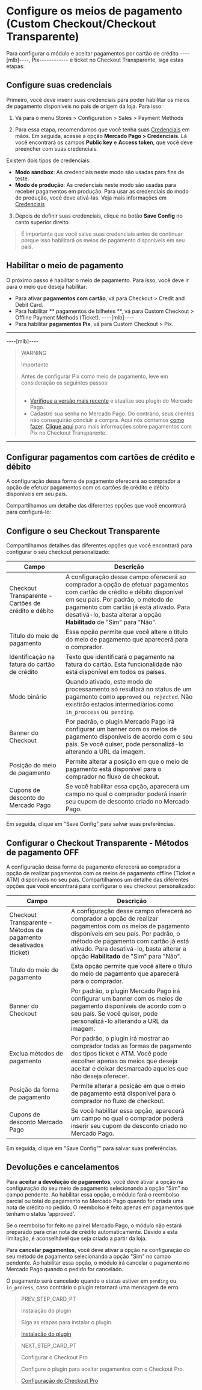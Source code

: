 # Configure os meios de pagamento (Custom Checkout/Checkout Transparente)

Para configurar o módulo e aceitar pagamentos por cartão de crédito ----[mlb]----, Pix------------ e ticket no Checkout Transparente, siga estas etapas:

## Configure suas credenciais

Primeiro, você deve inserir suas credenciais para poder habilitar os meios de pagamento disponíveis no país de origem da loja. Para isso:

1. Vá para o menu Stores > Configuration > Sales > Payment Methods

2. Para essa etapa, recomendamos que você tenha suas [Credenciais]([FAKER][CREDENTIALS][URL]) em mãos. Em seguida, acesse a opção **Mercado Pago > Credenciais**. Lá você encontrará os campos **Public key** e **Access token**, que você deve preencher com suas credenciais.

Existem dois tipos de credenciais:

* **Modo sandbox**: As credenciais neste modo são usadas para fins de teste.
* **Modo de produção**: As credenciais neste modo são usadas para receber pagamentos em produção. Para usar as credenciais do modo de produção, você deve ativá-las. Veja mais informações em [Credenciais](https://www.mercadopago[FAKER][URL][DOMAIN]/developers/pt/guides/resources/credentials)

3. Depois de definir suas credenciais, clique no botão **Save Config** no canto superior direito.

> É importante que você salve suas credenciais antes de continuar porque isso habilitará os meios de pagamento disponíveis em seu país.

## Habilitar o meio de pagamento

O próximo passo é habilitar o meio de pagamento. Para isso, você deve ir para o meio que deseja habilitar:

* Para ativar **pagamentos com cartão**, vá para Checkout > Credit and Debit Card.
* Para habilitar ** pagamentos de bilhetes **, vá para Custom Checkout > Offline Payment Methods (Ticket).
----[mlb]----
* Para habilitar **pagamentos Pix**, vá para Custom Checkout > Pix.
------------

----[mlb]----
> WARNING
>
> Importante
>
> Antes de configurar Pix como meio de pagamento, leve em consideração os seguintes passos: <br/> <br/>
> * [Verifique a versão mais recente](https://marketplace.magento.com/mercadopago-core.html#product.info.details.release_notes) e atualize seu plugin do Mercado Pago. <br>
> * Cadastre sua senha no Mercado Pago. Do contrário, seus clientes não conseguirão concluir a compra. Aqui nós contamos [como fazer](https://www.mercadopago.com.br/stop/pix?url=https%3A%2F%2Fwww.mercadopago.com.br%2Fadmin-pix-keys%2Fmy-keys&authentication_mode=required).
> [Clique aqui](https://www.mercadopago[FAKER][URL][DOMAIN]/developers/pt/guides/online-payments/checkout-api/receiving-payment-by-pix) para mais informações sobre pagamentos com Pix no Checkout Transparente. 
------------

## Configurar pagamentos com cartões de crédito e débito

A configuração dessa forma de pagamento oferecerá ao comprador a opção de efetuar pagamentos com os cartões de crédito e débito disponíveis em seu país.

Compartilhamos um detalhe das diferentes opções que você encontrará para configurá-lo:

## Configure o seu Checkout Transparente

Compartilhamos detalhes das diferentes opções que você encontrará para configurar o seu checkout personalizado:

| Campo | Descrição
| --- | --- |
| Checkout Transparente - Cartões de crédito e débito | A configuração desse campo oferecerá ao comprador a opção de efetuar pagamentos com cartão de crédito e débito disponível em seu país. Por padrão, o método de pagamento com cartão já está ativado. Para desativá-lo, basta alterar a opção **Habilitado** de "Sim" para "Não". |
| Título do meio de pagamento | Essa opção permite que você altere o título do meio de pagamento que aparecerá para o comprador. |
| Identificação na fatura do cartão de crédito | Texto que identificará o pagamento na fatura do cartão. Esta funcionalidade não está disponível em todos os países. |
| Modo binário | Quando ativado, este modo de processamento só resultará no status de um pagamento como `approved` ou` rejected`. Não existirão estados intermediários como `in_proccess` ou` pending`. |
| Banner do Checkout | Por padrão, o plugin Mercado Pago irá configurar um banner com os meios de pagamento disponíveis de acordo com o seu país. Se você quiser, pode personalizá-lo alterando a URL da imagem. |
| Posição do meio de pagamento | Permite alterar a posição em que o meio de pagamento está disponível para o comprador no fluxo de checkout. |
| Cupons de desconto do Mercado Pago | Se você habilitar essa opção, aparecerá um campo no qual o comprador poderá inserir seu cupom de desconto criado no Mercado Pago. |

Em seguida, clique em "Save Config" para salvar suas preferências.


## Configurar o Checkout Transparente - Métodos de pagamento OFF

A configuração dessa forma de pagamento oferecerá ao comprador a opção de realizar pagamentos com os meios de pagamento offline (Ticket e ATM) disponíveis no seu país.
Compartilhamos um detalhe das diferentes opções que você encontrará para configurar o seu checkout personalizado:

| Campo | Descrição
| --- | --- |
| Checkout Transparente - Métodos de pagamento desativados (ticket) | A configuração desse campo oferecerá ao comprador a opção de realizar pagamentos com os meios de pagamento disponíveis em seu país. Por padrão, o método de pagamento com cartão já está ativado. Para desativá-lo, basta alterar a opção **Habilitado** de "Sim" para "Não". |
| Título do meio de pagamento | Esta opção permite que você altere o título do meio de pagamento que aparecerá para o comprador. |
| Banner do Checkout | Por padrão, o plugin Mercado Pago irá configurar um banner com os meios de pagamento disponíveis de acordo com o seu país. Se você quiser, pode personalizá-lo alterando a URL da imagem. |
| Exclua métodos de pagamento | Por padrão, o plugin irá mostrar ao comprador todas as formas de pagamento dos tipos ticket e ATM. Você pode escolher apenas os meios que deseja aceitar e deixar desmarcado aqueles que não deseja oferecer. |
| Posição da forma de pagamento | Permite alterar a posição em que o meio de pagamento está disponível para o comprador no fluxo de checkout. |
| Cupons de desconto Mercado Pago | Se você habilitar essa opção, aparecerá um campo no qual o comprador poderá inserir seu cupom de desconto criado no Mercado Pago. |

Em seguida, clique em "Save Config”" para salvar suas preferências.

## Devoluções e cancelamentos

Para **aceitar a devolução de pagamentos**, você deve ativar a opção na configuração do seu meio de pagamento selecionando a opção "Sim" no campo pendente. Ao habilitar essa opção, o módulo fará o reembolso parcial ou total do pagamento no Mercado Pago quando for criada uma nota de crédito no pedido. O reembolso é feito apenas em pagamentos que tenham o status 'approved'.

Se o reembolso for feito no painel Mercado Pago, o módulo não estará preparado para criar nota de crédito automaticamente. Devido a esta limitação, é aconselhável que seja criado a partir da loja.

Para **cancelar pagamentos**, você deve ativar a opção na configuração do seu método de pagamento selecionando a opção "Sim" no campo pendente. Ao habilitar essa opção, o módulo irá cancelar o pagamento no Mercado Pago quando o pedido for cancelado.

O pagamento será cancelado quando o status estiver em `pending` ou `in_process`, caso contrário o plugin retornará uma mensagem de erro.

> PREV_STEP_CARD_PT
>
> Instalação do plugin
>
> Siga as etapas para instalar o plugin.
>
> [Instalação do plugin](https://www.mercadopago[FAKER][URL][DOMAIN]/developers/pt/guides/plugins/magento-two/installation)

> NEXT_STEP_CARD_PT
>
> Configurar o Checkout Pro
>
> Configure o plugin para aceitar pagamentos com o Checkout Pro.
>
> [Configuração do Checkout Pro](https://www.mercadopago[FAKER][URL][DOMAIN]/developers/pt/guias/plugins/magento-two/checkout-pro-configuration)
